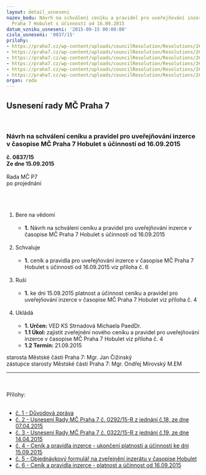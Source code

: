 ```yaml
---
layout: detail_usneseni
nazev_bodu: Návrh na schválení ceníku a pravidel pro uveřejňování inzerce v časopise  MČ
  Praha 7 Hobulet s účinností od 16.09.2015
datum_vzniku_usneseni: '2015-09-15 00:00:00'
cislo_usneseni: '0837/15'
prilohy:
- https://praha7.cz/wp-content/uploads/councilResolution/Resolutions/26012/837_15_pril1.doc
- https://praha7.cz/wp-content/uploads/councilResolution/Resolutions/26012/837_15_pril2.doc
- https://praha7.cz/wp-content/uploads/councilResolution/Resolutions/26012/58-15-usnesen%c3%ad_rm%c4%8d_p7_%c4%8d.0322_15-r_z_%c4%8d._19._ze_dne_14.04.2015,_revokace_schv%c3%a1len%c3%ad.doc
- https://praha7.cz/wp-content/uploads/councilResolution/Resolutions/26012/58-15-revokace_cenik_inzerce_print.pdf
- https://praha7.cz/wp-content/uploads/councilResolution/Resolutions/26012/58-15-revokace_objedn%c3%a1vkov%c3%bd_formul%c3%a1%c5%99_-_inzerce_v_hobuletu_2.doc
- https://praha7.cz/wp-content/uploads/councilResolution/Resolutions/26012/58-15-hobulet_cenik_inzerce_10-2015.pdf
organ: rada
---
```

<div id="ucUsn_pList" class="usn">
	<span><h2>Usnesení rady MČ Praha 7 </h2>
<br></span><div class="standBody">
<span><h3>Návrh na schválení ceníku a pravidel pro uveřejňování inzerce v časopise  MČ Praha 7 Hobulet s účinností od 16.09.2015</h3></span><div class="center">
		<strong>č. 0837/15</strong><br>
	</div>
<div class="center">
		<strong>Ze dne 15.09.2015</strong><br><br>
	</div>Rada MČ P7<br>po projednání<br><br><br><ol>
<br><li>Bere na vědomí<br><ul>
<br><li>
<strong>1.</strong> Návrh na schválení ceníku a pravidel pro uveřejňování inzerce v časopise MČ Praha 7 Hobulet s účinností od 16.09.2015</li>
</ul>
<br>
</li>
<li>Schvaluje<br><ul>
<br><li>
<strong>1.</strong> ceník a pravidla pro uveřejňování inzerce v časopise MČ Praha 7 Hobulet s účinností od 16.09.2015 viz příloha č. 6</li>
</ul>
<br>
</li>
<li>Ruší<br><ul>
<br><li>
<strong>1.</strong> ke dni 15.09.2015 platnost a účinnost ceníku a pravidel pro uveřejňování inzerce v časopise MČ Praha 7 Hobulet viz příloha č. 4</li>
</ul>
<br>
</li>
<li>Ukládá<br><ul>
<br><li>
<strong>1. Určen: </strong>VED KS Strnadová Michaela PaedDr.<br>
</li>
<li>
<strong>1.1 Úkol: </strong>zajistit zveřejnění nového ceníku a pravidel pro uveřejňování inzerce v časopise MČ Praha 7 Hobulet viz příloha č. 4<br>
</li>
<li>
<strong>1.2 Termín: </strong>21.09.2015</li>
</ul>
</li>
</ol>starosta Městské části Praha 7: Mgr. Jan Čižinský<br>zástupce starosty Městské části Praha 7: Mgr. Ondřej Mirovský M.EM <br><hr>
<br><br>Přílohy: <br><ul>
<br><li>
<a href="/zdroj.aspx?typ=4&amp;Id=66152&amp;sh=1638255349" target="_blank" title="Odkaz na soubor - 22 kB - nové okno">č. 1 - Důvodová zpráva</a> <br>
</li>
<li>
<a href="/zdroj.aspx?typ=4&amp;Id=66153&amp;sh=1638082069" target="_blank" title="Odkaz na soubor - 35,5 kB - nové okno">č. 2 - Usnesení Rady MČ Praha 7 č. 0292/15-R z jednání č.18, ze dne 07.04.2015</a> <br>
</li>
<li>
<a href="/zdroj.aspx?typ=4&amp;id=66061&amp;sh=-485549931" target="_blank" title="Odkaz na soubor - 34,5 kB - nové okno">č. 3 - Usnesení Rady MČ Praha 7 č. 0322/15-R z jednání č.19, ze dne 14.04.2015 </a><br>
</li>
<li>
<a href="/zdroj.aspx?typ=4&amp;id=66062&amp;sh=-486429515" target="_blank" title="Odkaz na soubor - 55,9 kB - nové okno">č. 4 - Ceník a pravidla inzerce - ukončení platnosti a účinnosti ke dni 15.09.2015</a> <br>
</li>
<li>
<a href="/zdroj.aspx?typ=4&amp;id=66063&amp;sh=-486534955" target="_blank" title="Odkaz na soubor - 66 kB - nové okno">č. 5 - Objednávkový formulář na zveřejnění inzerátu v časopise Hobulet</a> <br>
</li>
<li>
<a href="/zdroj.aspx?typ=4&amp;id=66064&amp;sh=-485586955" target="_blank" title="Odkaz na soubor - 888,6 kB - nové okno">č. 6 - Ceník a pravidla inzerce - platnost a účinnost od 16.09.2015</a> </li>
</ul>
</div>
</div>